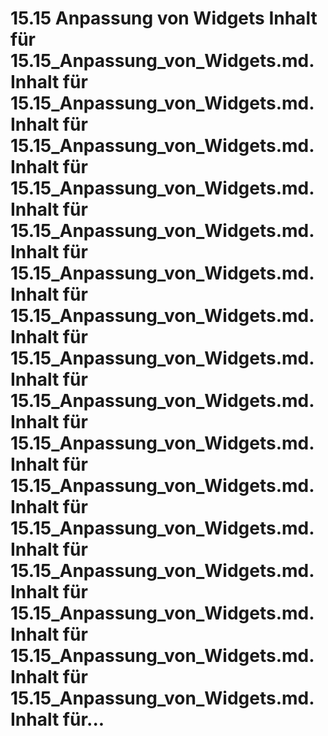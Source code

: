 # 15.15 Anpassung von Widgets Inhalt für 15.15_Anpassung_von_Widgets.md. Inhalt für 15.15_Anpassung_von_Widgets.md. Inhalt für 15.15_Anpassung_von_Widgets.md. Inhalt für 15.15_Anpassung_von_Widgets.md. Inhalt für 15.15_Anpassung_von_Widgets.md. Inhalt für 15.15_Anpassung_von_Widgets.md. Inhalt für 15.15_Anpassung_von_Widgets.md. Inhalt für 15.15_Anpassung_von_Widgets.md. Inhalt für 15.15_Anpassung_von_Widgets.md. Inhalt für 15.15_Anpassung_von_Widgets.md. Inhalt für 15.15_Anpassung_von_Widgets.md. Inhalt für 15.15_Anpassung_von_Widgets.md. Inhalt für 15.15_Anpassung_von_Widgets.md. Inhalt für 15.15_Anpassung_von_Widgets.md. Inhalt für 15.15_Anpassung_von_Widgets.md. Inhalt für 15.15_Anpassung_von_Widgets.md. Inhalt für...